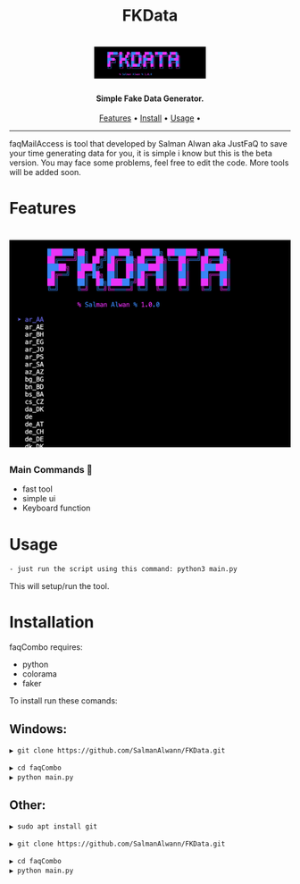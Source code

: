 <h1 align="center">FKData</h1>
<h1 align="center">
  <img src="logo.png" width="200px"></a>
  <br>
</h1>
<h4 align="center">Simple Fake Data Generator.</h4>

<p align="center">
  <a href="#features">Features</a> •
  <a href="#installation">Install</a> •
  <a href="#Usage">Usage</a> •
</p>

---


faqMailAccess is tool that developed by Salman Alwan aka JustFaQ to save your time generating data for you, it is simple i know but this is the beta version. You may face some problems, feel free to edit the code. More tools will be added soon.

# Features
<h1 align="left">
  <img src="mc.png" width="700px"></a>
  <br>
</h1>
<h3 align="left">Main Commands 🦉</h3>

 - fast tool
 - simple ui
 - Keyboard function

 # Usage

```sh
- just run the script using this command: python3 main.py
```

This will setup/run the tool.

# Installation

faqCombo requires:
- python
- colorama
- faker


To install run these comands:

<h2>Windows: </h2>

```sh
▶ git clone https://github.com/SalmanAlwann/FKData.git
```
```sh
▶ cd faqCombo
▶ python main.py
```

<h2>Other: </h2>

```sh
▶ sudo apt install git
```
```sh
▶ git clone https://github.com/SalmanAlwann/FKData.git
```
```sh
▶ cd faqCombo
▶ python main.py
```

